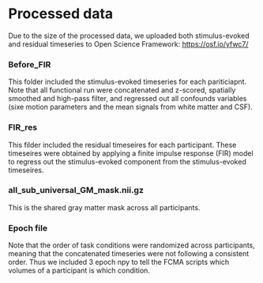 # Processed data
Due to the size of the processed data, we uploaded both stimulus-evoked and residual timeseries to Open Science Framework: https://osf.io/yfwc7/
### Before_FIR 
This folder included the stimulus-evoked timeseries for each pariticiapnt. Note that all functional run were concatenated and z-scored, spatially smoothed and high-pass filter, and regressed out all confounds variables (sixe motion parameters and the mean signals from white matter and CSF).
### FIR_res
This filder included the residual timeseires for each participant. These timeseires were obtained by applying a finite impulse response (FIR) model to regress out the stimulus-evoked component from the stimulus-evoked timeseires. 
### all_sub_universal_GM_mask.nii.gz
This is the shared gray matter mask across all participants. 
### Epoch file 
Note that the order of task conditions were randomized across participants, meaning that the concatenated timeseries were not following a consistent order. Thus we included 3 epoch npy to tell the FCMA scripts which volumes of a participant is which condition.
